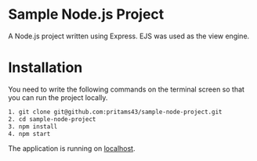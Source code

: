 # Sample Node.js Project

A Node.js project written using Express. EJS was used as the view engine.

# Installation

You need to write the following commands on the terminal screen so that you can run the project locally.

```sh
1. git clone git@github.com:pritams43/sample-node-project.git
2. cd sample-node-project
3. npm install
4. npm start
```

The application is running on [localhost](http://localhost:3000).
